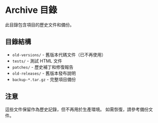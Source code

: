 # Archive 目錄

此目錄包含項目的歷史文件和備份。

## 目錄結構

- `old-versions/` - 舊版本代碼文件（已不再使用）
- `tests/` - 測試 HTML 文件
- `patches/` - 歷史補丁和修復報告
- `old-releases/` - 舊版本發布說明
- `backup-*.tar.gz` - 完整項目備份

## 注意

這些文件保留作為歷史記錄，但不再用於生產環境。
如需恢復，請參考備份文件。
